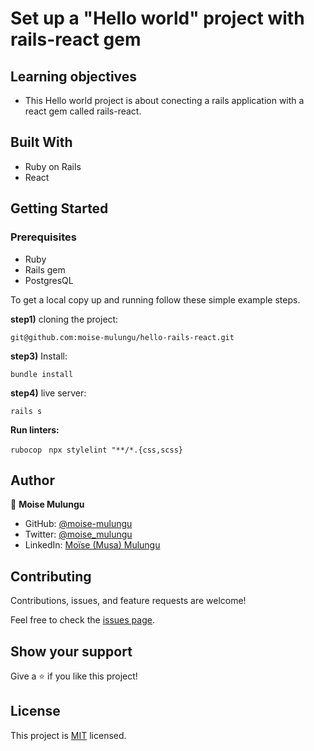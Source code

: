 # Set up a "Hello world" project with rails-react gem

## Learning objectives
- This Hello world project is about conecting a rails application with a react gem called rails-react.


## Built With

- Ruby on Rails
- React

## Getting Started

### Prerequisites
- Ruby
- Rails gem
- PostgresQL

To get a local copy up and running follow these simple example steps.

**step1)** cloning the project:

`git@github.com:moise-mulungu/hello-rails-react.git`


**step3)** Install:

`bundle install`

**step4)** live server:

`rails s`

**Run linters:**

`rubocop`
` npx stylelint "**/*.{css,scss}`


## Author

👤 **Moise Mulungu**

- GitHub: [@moise-mulungu](https://github.com/moise-mulungu)
- Twitter: [@moise_mulungu](https://twitter.com/moise_mulungu)
- LinkedIn: [Moïse (Musa) Mulungu](https://www.linkedin.com/in/moisemulungu/) 

## Contributing

Contributions, issues, and feature requests are welcome!

Feel free to check the [issues page](https://github.com/moise-mulungu/hello-rails-react/issues).

## Show your support

Give a ⭐️ if you like this project!

## License

This project is [MIT](./MIT.md) licensed.
